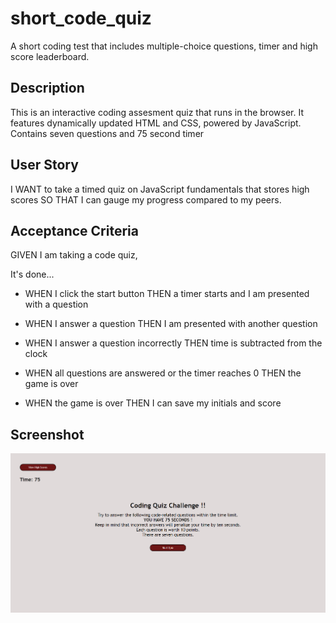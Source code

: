 # short_code_quiz
A short coding test that includes multiple-choice questions, timer and high score leaderboard.

## Description
This is an interactive coding assesment quiz that runs in the browser. 
It features dynamically updated HTML and CSS, powered by JavaScript. 
Contains seven questions and 75 second timer


## User Story
I WANT to take a timed quiz on JavaScript fundamentals that stores high scores
SO THAT I can gauge my progress compared to my peers.

## Acceptance Criteria
GIVEN I am taking a code quiz,

It's done...

- WHEN I click the start button THEN a timer starts and I am presented with a question

- WHEN I answer a question THEN I am presented with another question

- WHEN I answer a question incorrectly THEN time is subtracted from the clock

- WHEN all questions are answered or the timer reaches 0 THEN the game is over

- WHEN the game is over THEN I can save my initials and score

## Screenshot
![Alt text](https://github.com/gabetuason/short_code_quiz/blob/main/screenshotquiz.PNG)

